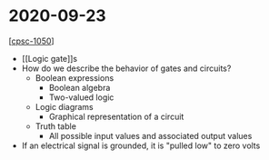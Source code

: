 # 2020-09-23

[[cpsc-1050]]

- [[Logic gate]]s
- How do we describe the behavior of gates and circuits?
  - Boolean expressions
    - Boolean algebra
    - Two-valued logic
  - Logic diagrams
    - Graphical representation of a circuit
  - Truth table
    - All possible input values and associated output values
- If an electrical signal is grounded, it is "pulled low" to zero volts

[//begin]: # "Autogenerated link references for markdown compatibility"
[cpsc-1050]: cpsc-1050 "CPSC 1050 - Introduction to Computer Science"
[logic-gate]: logic-gate "Logic Gates"
[//end]: # "Autogenerated link references"